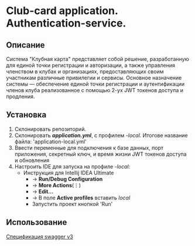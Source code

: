 # Club-card application. Authentication-service.

## Описание

Система "Клубная карта" представляет собой решение, разработанную для
единой точки регистрации и авторизации, а также управления членством в
клубах и организациях, предоставляющих своим участникам различные
привилегии и сервисы.
Основное назначение системы — обеспечение единой точки регистрации и
аутентификации членов клуба реализованное с помощью 2-ух JWT токенов доступа и продления.

## Установка
1. Склонировать репозиторий.
2. Склонировать ***application.yml***, с профилем *-local*. Итогове название файла: 'application-local.yml'
3. Ввести переменные для подключения к базе данных, порт приложения, секретный ключ, и время жизни JWT токенов доступа и обновления
4. Настроить IDE для запуска на профиле *-local*:
   * Инструкция для Intellij IDEA Ultimate
     * -> **Run/Debug Configuration**
     * -> **More Actions**(⋮)
     * -> **Edit...**
     * -> В поле **Active profiles** вставить *local*
     * Запустить проект кнопкой 'Run'

## Использование
[Спецификация swagger v3](src/main/resources/openapi/auth-service-specification.yml)